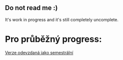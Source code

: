 ## Do not read me :)

It's work in progress and it's still completely uncomplete.

# Pro průběžný progress:
[Verze odevzdaná jako semestrální](https://github.com/charvotj/AquaControl/tree/main/Semestr%C3%A1lka%20k%20odevzd%C3%A1n%C3%AD)


